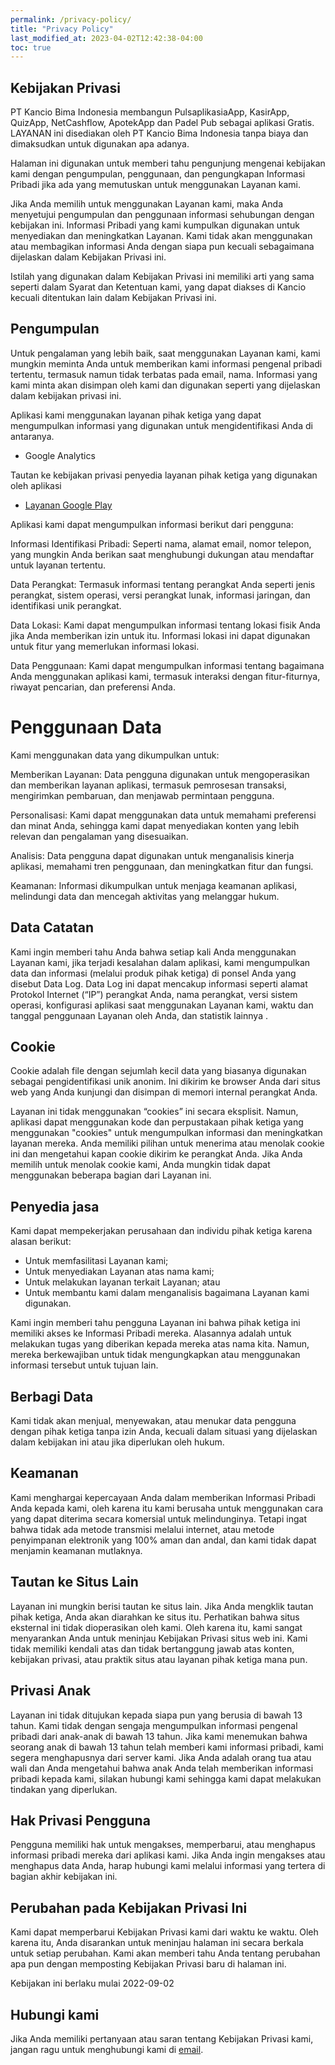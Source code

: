 ```yaml
---
permalink: /privacy-policy/
title: "Privacy Policy"
last_modified_at: 2023-04-02T12:42:38-04:00
toc: true
---
```


## Kebijakan Privasi

PT Kancio Bima Indonesia membangun  PulsaplikasiaApp, KasirApp, QuizApp, NetCashflow, ApotekApp dan Padel Pub sebagai aplikasi Gratis. LAYANAN ini disediakan oleh PT Kancio Bima Indonesia tanpa biaya dan dimaksudkan untuk digunakan apa adanya.

Halaman ini digunakan untuk memberi tahu pengunjung mengenai kebijakan kami dengan pengumpulan, penggunaan, dan pengungkapan Informasi Pribadi jika ada yang memutuskan untuk menggunakan Layanan kami.

Jika Anda memilih untuk menggunakan Layanan kami, maka Anda menyetujui pengumpulan dan penggunaan informasi sehubungan dengan kebijakan ini. Informasi Pribadi yang kami kumpulkan digunakan untuk menyediakan dan meningkatkan Layanan. Kami tidak akan menggunakan atau membagikan informasi Anda dengan siapa pun kecuali sebagaimana dijelaskan dalam Kebijakan Privasi ini.

Istilah yang digunakan dalam Kebijakan Privasi ini memiliki arti yang sama seperti dalam Syarat dan Ketentuan kami, yang dapat diakses di Kancio kecuali ditentukan lain dalam Kebijakan Privasi ini.

## Pengumpulan

Untuk pengalaman yang lebih baik, saat menggunakan Layanan kami, kami mungkin meminta Anda untuk memberikan kami informasi pengenal pribadi tertentu, termasuk namun tidak terbatas pada email, nama. Informasi yang kami minta akan disimpan oleh kami dan digunakan seperti yang dijelaskan dalam kebijakan privasi ini.

Aplikasi kami menggunakan layanan pihak ketiga yang dapat mengumpulkan informasi yang digunakan untuk mengidentifikasi Anda di antaranya.
- Google Analytics

Tautan ke kebijakan privasi penyedia layanan pihak ketiga yang digunakan oleh aplikasi

* [Layanan Google Play](https://www.google.com/policies/privacy/)

Aplikasi kami dapat mengumpulkan informasi berikut dari pengguna:

Informasi Identifikasi Pribadi: Seperti nama, alamat email, nomor telepon, yang mungkin Anda berikan saat menghubungi dukungan atau mendaftar untuk layanan tertentu.

Data Perangkat: Termasuk informasi tentang perangkat Anda seperti jenis perangkat, sistem operasi, versi perangkat lunak, informasi jaringan, dan identifikasi unik perangkat.

Data Lokasi: Kami dapat mengumpulkan informasi tentang lokasi fisik Anda jika Anda memberikan izin untuk itu. Informasi lokasi ini dapat digunakan untuk fitur yang memerlukan informasi lokasi.

Data Penggunaan: Kami dapat mengumpulkan informasi tentang bagaimana Anda menggunakan aplikasi kami, termasuk interaksi dengan fitur-fiturnya, riwayat pencarian, dan preferensi Anda.

# Penggunaan Data

Kami menggunakan data yang dikumpulkan untuk:

Memberikan Layanan: Data pengguna digunakan untuk mengoperasikan dan memberikan layanan aplikasi, termasuk pemrosesan transaksi, mengirimkan pembaruan, dan menjawab permintaan pengguna.

Personalisasi: Kami dapat menggunakan data untuk memahami preferensi dan minat Anda, sehingga kami dapat menyediakan konten yang lebih relevan dan pengalaman yang disesuaikan.

Analisis: Data pengguna dapat digunakan untuk menganalisis kinerja aplikasi, memahami tren penggunaan, dan meningkatkan fitur dan fungsi.

Keamanan: Informasi dikumpulkan untuk menjaga keamanan aplikasi, melindungi data dan mencegah aktivitas yang melanggar hukum.

## Data Catatan

Kami ingin memberi tahu Anda bahwa setiap kali Anda menggunakan Layanan kami, jika terjadi kesalahan dalam aplikasi, kami mengumpulkan data dan informasi (melalui produk pihak ketiga) di ponsel Anda yang disebut Data Log. Data Log ini dapat mencakup informasi seperti alamat Protokol Internet (“IP”) perangkat Anda, nama perangkat, versi sistem operasi, konfigurasi aplikasi saat menggunakan Layanan kami, waktu dan tanggal penggunaan Layanan oleh Anda, dan statistik lainnya .

## Cookie

Cookie adalah file dengan sejumlah kecil data yang biasanya digunakan sebagai pengidentifikasi unik anonim. Ini dikirim ke browser Anda dari situs web yang Anda kunjungi dan disimpan di memori internal perangkat Anda.

Layanan ini tidak menggunakan “cookies” ini secara eksplisit. Namun, aplikasi dapat menggunakan kode dan perpustakaan pihak ketiga yang menggunakan "cookies" untuk mengumpulkan informasi dan meningkatkan layanan mereka. Anda memiliki pilihan untuk menerima atau menolak cookie ini dan mengetahui kapan cookie dikirim ke perangkat Anda. Jika Anda memilih untuk menolak cookie kami, Anda mungkin tidak dapat menggunakan beberapa bagian dari Layanan ini.

## Penyedia jasa

Kami dapat mempekerjakan perusahaan dan individu pihak ketiga karena alasan berikut:

* Untuk memfasilitasi Layanan kami;
* Untuk menyediakan Layanan atas nama kami;
* Untuk melakukan layanan terkait Layanan; atau
* Untuk membantu kami dalam menganalisis bagaimana Layanan kami digunakan.

Kami ingin memberi tahu pengguna Layanan ini bahwa pihak ketiga ini memiliki akses ke Informasi Pribadi mereka. Alasannya adalah untuk melakukan tugas yang diberikan kepada mereka atas nama kita. Namun, mereka berkewajiban untuk tidak mengungkapkan atau menggunakan informasi tersebut untuk tujuan lain.

## Berbagi Data

Kami tidak akan menjual, menyewakan, atau menukar data pengguna dengan pihak ketiga tanpa izin Anda, kecuali dalam situasi yang dijelaskan dalam kebijakan ini atau jika diperlukan oleh hukum.
## Keamanan

Kami menghargai kepercayaan Anda dalam memberikan Informasi Pribadi Anda kepada kami, oleh karena itu kami berusaha untuk menggunakan cara yang dapat diterima secara komersial untuk melindunginya. Tetapi ingat bahwa tidak ada metode transmisi melalui internet, atau metode penyimpanan elektronik yang 100% aman dan andal, dan kami tidak dapat menjamin keamanan mutlaknya.

## Tautan ke Situs Lain

Layanan ini mungkin berisi tautan ke situs lain. Jika Anda mengklik tautan pihak ketiga, Anda akan diarahkan ke situs itu. Perhatikan bahwa situs eksternal ini tidak dioperasikan oleh kami. Oleh karena itu, kami sangat menyarankan Anda untuk meninjau Kebijakan Privasi situs web ini. Kami tidak memiliki kendali atas dan tidak bertanggung jawab atas konten, kebijakan privasi, atau praktik situs atau layanan pihak ketiga mana pun.

## Privasi Anak

Layanan ini tidak ditujukan kepada siapa pun yang berusia di bawah 13 tahun. Kami tidak dengan sengaja mengumpulkan informasi pengenal pribadi dari anak-anak di bawah 13 tahun. Jika kami menemukan bahwa seorang anak di bawah 13 tahun telah memberi kami informasi pribadi, kami segera menghapusnya dari server kami. Jika Anda adalah orang tua atau wali dan Anda mengetahui bahwa anak Anda telah memberikan informasi pribadi kepada kami, silakan hubungi kami sehingga kami dapat melakukan tindakan yang diperlukan.

## Hak Privasi Pengguna

Pengguna memiliki hak untuk mengakses, memperbarui, atau menghapus informasi pribadi mereka dari aplikasi kami. Jika Anda ingin mengakses atau menghapus data Anda, harap hubungi kami melalui informasi yang tertera di bagian akhir kebijakan ini.
## Perubahan pada Kebijakan Privasi Ini

Kami dapat memperbarui Kebijakan Privasi kami dari waktu ke waktu. Oleh karena itu, Anda disarankan untuk meninjau halaman ini secara berkala untuk setiap perubahan. Kami akan memberi tahu Anda tentang perubahan apa pun dengan memposting Kebijakan Privasi baru di halaman ini.

Kebijakan ini berlaku mulai 2022-09-02

## Hubungi kami

Jika Anda memiliki pertanyaan atau saran tentang Kebijakan Privasi kami, jangan ragu untuk menghubungi kami di [email](kancio.indonesia@gmail.com).
